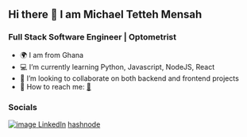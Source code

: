 ## Hi there 👋 I am Michael Tetteh Mensah

### Full Stack Software Engineer | Optometrist
- 🌍 I am from Ghana
- 💻 I’m currently learning Python, Javascript, NodeJS, React
- 👯 I’m looking to collaborate on both backend and frontend projects
- 📧 How to reach me: [📧](michaelmensa@live.com)

### Socials
[![image](https://github.com/michaelmensa/michaelmensa/assets/113622103/e36918a7-b8d0-470e-a6ea-2e479183611e)
](https://twitter.com/drkofitetteh)
[LinkedIn](www.linkedin.com/in/michael-mensah-09245854)
[hashnode](https://avatarmensa.hashnode.dev/)
